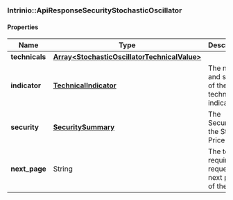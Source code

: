 

[//]: # (CLASS:Intrinio::ApiResponseSecurityStochasticOscillator)

[//]: # (KIND:object)

### Intrinio::ApiResponseSecurityStochasticOscillator

#### Properties

[//]: # (START_DEFINITION)

Name | Type | Description
------------ | ------------- | -------------
**technicals** | [**Array&lt;StochasticOscillatorTechnicalValue&gt;**](StochasticOscillatorTechnicalValue.md) |  &nbsp;
**indicator** | [**TechnicalIndicator**](TechnicalIndicator.md) | The name and symbol of the technical indicator &nbsp;
**security** | [**SecuritySummary**](SecuritySummary.md) | The Security of the Stock Price &nbsp;
**next_page** | String | The token required to request the next page of the data &nbsp;

[//]: # (END_DEFINITION)


[//]: # (CONTAINED_CLASS:Intrinio::StochasticOscillatorTechnicalValue)


[//]: # (CONTAINED_CLASS:Intrinio::TechnicalIndicator)


[//]: # (CONTAINED_CLASS:Intrinio::SecuritySummary)



